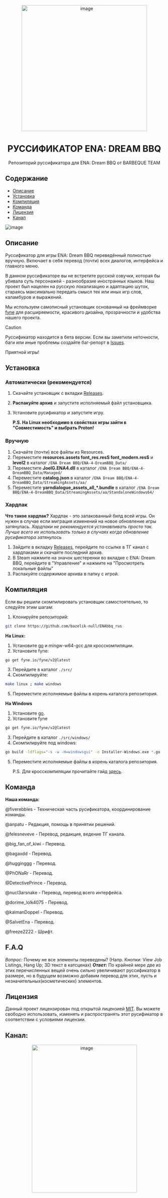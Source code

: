 <div align="center">
<img src="https://github.com/user-attachments/assets/568d0943-f1b1-4daa-8aae-0f670cf9e4ea" alt="image" width="400" height="400" />
<h1>РУССИФИКАТОР ENA: DREAM BBQ</h1>
Репозиторий русcификатора для ENA: Dream BBQ от BARBEQUE TEAM
</div>

## Содержание
- [Описание](#описание)
- [Установка](#установка)
- [Компиляция](#компиляция)
- [Команда](#команда)
- [Лицензия](#лицензия)
- [Канал](#канал)

![image](https://github.com/user-attachments/assets/4e7a5300-2045-4cfd-96b4-57cd4fb9a2ce)

## Описание
Руссификатор для игры ENA: Dream BBQ переведённый полностью вручную. Включает в себя перевод (почти) всех диалогов, интерфейса и главного меню.

В данном руссификаторе вы не встретите русской озвучки, которая бы убивала суть персонажей - разнообразие иностранных языков. Наш проект был нацелен на русскую локализацию и адаптацию шуток, стараясь максимально передать смысл тех или иных игр слов, каламбуров и выражений. 

Мы используем самописный установщик основанный на фреймворке [fyne](https://fyne.io/) для расширяемости, красивого дизайна, прозрачности и удобства нашего проекта.

>[!CAUTION]
>
>Руссификатор находится в бета версии. Если вы заметили неточности, баги или иные проблемы создайте баг-репорт в [Issues](https://github.com/bazelik-null/ENAbbq_rus/issues).

Приятной игры!

## Установка
### Автоматически (рекомендуется)
1. Скачайте установщик с вкладки [Releases](https://github.com/bazelik-null/ENAbbq_rus/releases/).
2. **Распакуйте архив** и запустите исполняемый файл установщика.
3. Установите русификатор и запустите игру.

   **P.S. На Linux необходимо в свойствах игры зайти в "Совместимость" и выбрать Proton!**

### Вручную
1. Скачайте (почти) все файлы из Resources.
2. Переместите **resources.assets font_res.resS font_modern.resS** и **level2** в каталог ```/ENA Dream BBQ/ENA-4-DreamBBQ_Data/```
3. Переместите **JoelG.ENA4.dll** в каталог ```/ENA Dream BBQ/ENA-4-DreamBBQ_Data/Managed/```
4. Переместите **catalog.json** в каталог ```/ENA Dream BBQ/ENA-4-DreamBBQ_Data/StreamingAssets/aa/```
5. Переместите **yarndialogue_assets_all_*.bundle** в каталог ```/ENA Dream BBQ/ENA-4-DreamBBQ_Data/StreamingAssets/aa/StandaloneWindows64/```

### Хардпак
**Что такое хардпак?** Хардпак - это запакованный билд всей игры. Он нужен в случае если миграция изменений на новое обновление игры затянулась. *Хардпаки не рекомендуется устанавливать просто так. Лучше всего их использовать только в случаях когда обновление русификатора затянулось*
1. Зайдите в вкладку [Releases](https://github.com/bazelik-null/ENAbbq_rus/releases/), перейдите по ссылке в ТГ канал с хардпаками и скачайте последний архив.
2. В Steam нажмите на значок шестеренки во вкладке с ENA: Dream BBQ, перейдите в "Управление" и нажмите на "Просмотреть локальные файлы"
3. Распакуйте содержимое архива в папку с игрой.

## Компиляция
Если вы решили скомпилировать установщик самостоятельно, то следуйте этим шагам:
1. Клонируйте репозиторий:
```bash
git clone https://github.com/bazelik-null/ENAbbq_rus
```
**На Linux:**
  1. Установите [go](https://go.dev/) и mingw-w64-gcc для кросскомпиляции.
  2. Установите fyne:
  ```bash
  go get fyne.io/fyne/v2@latest
  ```
  3. Перейдите в каталог ``./src/``
  4. Скомпилируйте:
  ```bash
  make linux ; make windows
  ```
  5. Переместите исполняемые файлы в корень каталога репозитория.

**На Windows**
  1. Установите [go](https://go.dev/).
  2. Установите fyne
  ```bash
  go get fyne.io/fyne/v2@latest
  ```
  3. Перейдите в каталог ``./src/windows/``
  4. Скомпилируйте под windows:
  ```bash
  go build -ldflags="-s -w -H=windowsgui" -o Installer-Windows.exe *.go
  ```
  5. Переместите исполняемые файлы в корень каталога репозитория.

      P.S. Для кросскомпиляции прочитайте гайд [здесь](https://docs.fyne.io/started/cross-compiling).

## Команда
**Наша команда:**

@fiverebbles - Техническая часть русификатора, координирование команды.

@anpatu -  Редакция, помощь в принятии решений.

@felesneveve - Перевод, редакция, ведение ТГ канала.

@big_fan_of_kiwi - Перевод.

@bagaxdd - Перевод.

@hugginggg - Перевод.

@PhONaRr - Перевод.

@DetectivePrince - Перевод.

@nucl3arsnake - Перевод, перевод всего интерфейса.

@dorime_lolk4075 - Перевод.

@kaimanDoppel - Перевод.

@SalvetEna - Перевод.

@freeze2222 - Шрифт.

## F.A.Q
*Вопрос:* Почему не все элементы переведены? (Напр. Кнопки: View Job Listings, Hang Up; 3D текст в катсценах)
***Ответ:*** По крайней мере две из этих перечисленных вещей очень сильно увеличивают руссификатор в размере, но в будущем возможно добавим перевод для этих, пусть и незначительных(косметических) элементов.

## Лицензия
Данный проект лицензирован под открытой лицензией [MIT](https://mit-license.org/). Вы можете свободно использовать, изменять и распространять этот русификатор в соответствии с условиями лицензии.

## Канал:
<div align="center">
<img src="https://github.com/user-attachments/assets/d5718154-17b2-49a8-98be-c71cc5d5cacd" alt="image" width="335" height="470" />
</div>
